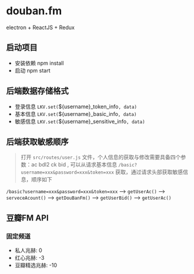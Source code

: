 # douban.fm
electron + ReactJS + Redux

## 启动项目
* 安装依赖 npm install
* 启动 npm start

## 后端数据存储格式

* 登录信息 `LKV.set(`${username}_token_info`, data)`
* 基本信息 `LKV.set(`${username}_basic_info`, data)`
* 敏感信息 `LKV.set(`${username}_sensitive_info`, data)`

## 后端获取敏感顺序

> 打开 `src/routes/user.js` 文件，个人信息的获取与修改需要具备四个参数：ac bdl2 ck bid , 可以从请求基本信息 `/basic?username=xxx&password=xxx&token=xxx` 获取，通过请求头部获取敏感信息，顺序如下

`/basic?username=xxx&password=xxx&token=xxx` --> `getUserAc()` --> `serveceAcount()`  -->  `getDouBanFm()`  --> `getUserBid()`  --> `getUserAc()`

## 豆瓣FM API

### 固定频道

* 私人兆赫: 0
* 红心兆赫: -3
* 豆瓣精选兆赫: -10
